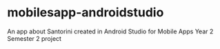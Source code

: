 # mobilesapp-androidstudio
An app about Santorini created in Android Studio for Mobile Apps Year 2 Semester 2 project
